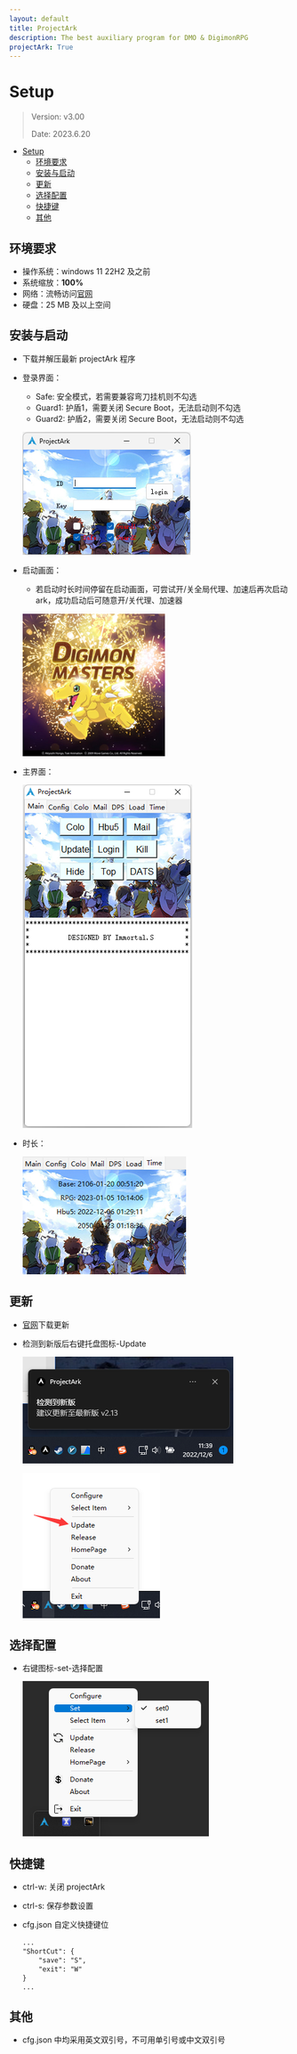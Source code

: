 ```yaml
---
layout: default
title: ProjectArk
description: The best auxiliary program for DMO & DigimonRPG
projectArk: True
---
```


# Setup
> Version: v3.00
>
> Date: 2023.6.20

- [Setup](#setup)
  - [环境要求](#环境要求)
  - [安装与启动](#安装与启动)
  - [更新](#更新)
  - [选择配置](#选择配置)
  - [快捷键](#快捷键)
  - [其他](#其他)

## 环境要求
- 操作系统：windows 11 22H2 及之前
- 系统缩放：**100%**
- 网络：流畅访问[官网](https://blog.immortal-s.asia)
- 硬盘：25 MB 及以上空间

## 安装与启动
- 下载并解压最新 projectArk 程序
- 登录界面：
  - Safe: 安全模式，若需要兼容弯刀挂机则不勾选
  - Guard1: 护盾1，需要关闭 Secure Boot，无法启动则不勾选
  - Guard2: 护盾2，需要关闭 Secure Boot，无法启动则不勾选
  
  ![23](/projectArk/resource/ark_login.png)
- 启动画面：
  - 若启动时长时间停留在启动画面，可尝试开/关全局代理、加速后再次启动 ark，成功启动后可随意开/关代理、加速器
  
  ![23](/projectArk/resource/init.png)

- 主界面：

  ![12](/projectArk/resource/main.png)

- 时长：

  ![12](/projectArk/resource/time.png)

## 更新
- [官网](https://blog.immortal-s.asia/projectArk/download)下载更新
- 检测到新版后右键托盘图标-Update

  ![12](/projectArk/resource/update_info.png)

  ![12](/projectArk/resource/update.png)

## 选择配置
- 右键图标-set-选择配置

  ![12](/projectArk//resource/set.png)

## 快捷键
<!-- - ctrl-e: 隐藏 projectArk 窗口 -->
- ctrl-w: 关闭 projectArk
- ctrl-s: 保存参数设置
- cfg.json 自定义快捷键位

      ...
      "ShortCut": {
          "save": "S",
          "exit": "W"
      }
      ...

## 其他
- cfg.json 中均采用英文双引号，不可用单引号或中文双引号

